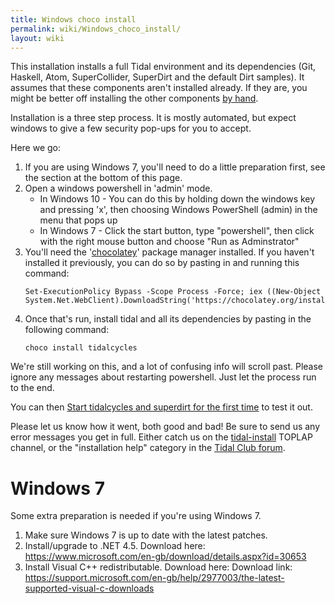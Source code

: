 ```yaml
---
title: Windows choco install
permalink: wiki/Windows_choco_install/
layout: wiki
---
```


This installation installs a full Tidal environment and its dependencies
(Git, Haskell, Atom, SuperCollider, SuperDirt and the default Dirt
samples). It assumes that these components aren't installed already. If
they are, you might be better off installing the other components [by
hand](/wiki/Windows_installation "wikilink").

Installation is a three step process. It is mostly automated, but expect
windows to give a few security pop-ups for you to accept.

Here we go:

1.  If you are using Windows 7, you'll need to do a little preparation
    first, see the section at the bottom of this page.
2.  Open a windows powershell in 'admin' mode.
    -   In Windows 10 - You can do this by holding down the windows key
        and pressing 'x', then choosing Windows PowerShell (admin) in
        the menu that pops up
    -   In Windows 7 - Click the start button, type "powershell", then
        click with the right mouse button and choose "Run as
        Adminstrator"
3.  You'll need the '[chocolatey](https://chocolatey.org/)' package
    manager installed. If you haven't installed it previously, you can
    do so by pasting in and running this command:
    ``` shell
    Set-ExecutionPolicy Bypass -Scope Process -Force; iex ((New-Object System.Net.WebClient).DownloadString('https://chocolatey.org/install.ps1'))
    ```
4.  Once that's run, install tidal and all its dependencies by pasting
    in the following command:
    ``` plaintext
    choco install tidalcycles
    ```

We're still working on this, and a lot of confusing info will scroll
past. Please ignore any messages about restarting powershell. Just let
the process run to the end.

You can then [Start tidalcycles and superdirt for the first
time](/wiki/Start_tidalcycles_and_superdirt_for_the_first_time "wikilink") to
test it out.

Please let us know how it went, both good and bad! Be sure to send us
any error messages you get in full. Either catch us on the
[tidal-install](https://chat.toplap.org/channel/tidal-install) TOPLAP
channel, or the "installation help" category in the [Tidal Club
forum](https://club.tidalcycles.org/).

# Windows 7

Some extra preparation is needed if you're using Windows 7.

1.  Make sure Windows 7 is up to date with the latest patches.
2.  Install/upgrade to .NET 4.5. Download here:
    <https://www.microsoft.com/en-gb/download/details.aspx?id=30653>
3.  Install Visual C++ redistributable. Download here: Download link:
    <https://support.microsoft.com/en-gb/help/2977003/the-latest-supported-visual-c-downloads>
